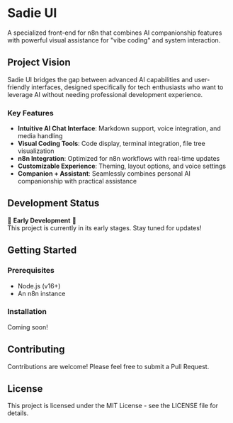 # Sadie UI

A specialized front-end for n8n that combines AI companionship features with powerful visual assistance for "vibe coding" and system interaction.

## Project Vision

Sadie UI bridges the gap between advanced AI capabilities and user-friendly interfaces, designed specifically for tech enthusiasts who want to leverage AI without needing professional development experience.

### Key Features

- **Intuitive AI Chat Interface**: Markdown support, voice integration, and media handling
- **Visual Coding Tools**: Code display, terminal integration, file tree visualization
- **n8n Integration**: Optimized for n8n workflows with real-time updates
- **Customizable Experience**: Theming, layout options, and voice settings
- **Companion + Assistant**: Seamlessly combines personal AI companionship with practical assistance

## Development Status

🚧 **Early Development** 🚧  
This project is currently in its early stages. Stay tuned for updates!

## Getting Started

### Prerequisites
- Node.js (v16+)
- An n8n instance

### Installation
Coming soon!

## Contributing

Contributions are welcome! Please feel free to submit a Pull Request.

## License

This project is licensed under the MIT License - see the LICENSE file for details.
